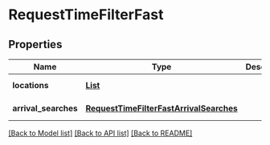 # RequestTimeFilterFast
## Properties

Name | Type | Description | Notes
------------ | ------------- | ------------- | -------------
**locations** | [**List**](RequestLocation.md) |  | [default to null]
**arrival\_searches** | [**RequestTimeFilterFastArrivalSearches**](RequestTimeFilterFastArrivalSearches.md) |  | [default to null]

[[Back to Model list]](../README.md#documentation-for-models) [[Back to API list]](../README.md#documentation-for-api-endpoints) [[Back to README]](../README.md)

